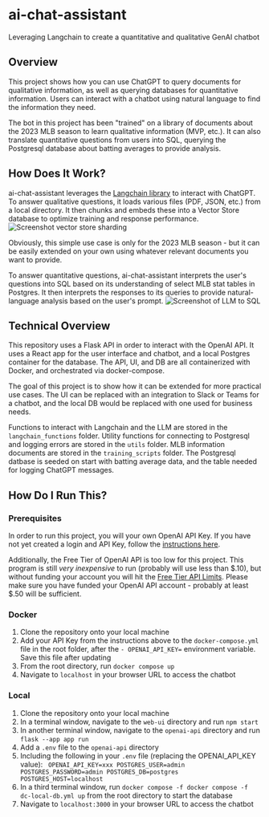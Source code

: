# ai-chat-assistant
Leveraging Langchain to create a quantitative and qualitative GenAI chatbot

## Overview
This project shows how you can use ChatGPT to query documents for qualitative information, as well as querying databases for quantitative information. Users can interact with a chatbot using natural language to find the information they need.

The bot in this project has been "trained" on a library of documents about the 2023 MLB season to learn qualitative information (MVP, etc.). It can also translate quantitative questions from users into SQL, querying the Postgresql database about batting averages to provide analysis.

## How Does It Work?
ai-chat-assistant leverages the [Langchain library](https://www.langchain.com) to interact with ChatGPT. To answer qualitative questions, it loads various files (PDF, JSON, etc.) from a local directory. It then chunks and embeds these into a Vector Store database to optimize training and response performance.
![Screenshot vector store sharding](https://python.langchain.com/assets/images/vector_stores-125d1675d58cfb46ce9054c9019fea72.jpg)

Obviously, this simple use case is only for the 2023 MLB season - but it can be easily extended on your own using whatever relevant documents you want to provide.

To answer quantitative questions, ai-chat-assistant interprets the user's questions into SQL based on its understanding of select MLB stat tables in Postgres. It then interprets the responses to its queries to provide natural-language analysis based on the user's prompt.
![Screenshot of LLM to SQL](https://python.langchain.com/assets/images/sql_usecase-d432701261f05ab69b38576093718cf3.png)

## Technical Overview
This repository uses a Flask API in order to interact with the OpenAI API. It uses a React app for the user interface and chatbot, and a local Postgres container for the database. The API, UI, and DB are all containerized with Docker, and orchestrated via docker-compose.

The goal of this project is to show how it can be extended for more practical use cases. The UI can be replaced with an integration to Slack or Teams for a chatbot, and the local DB would be replaced with one used for business needs.

Functions to interact with Langchain and the LLM are stored in the `langchain_functions` folder. Utility functions for connecting to Postgresql and logging errors are stored in the `utils` folder. MLB information documents are stored in the `training_scripts` folder. The Postgresql datbase is seeded on start with batting average data, and the table needed for logging ChatGPT messages.

## How Do I Run This?
### Prerequisites
In order to run this project, you will your own OpenAI API Key. If you have not yet created a login and API Key, follow the [instructions here](https://www.howtogeek.com/885918/how-to-get-an-openai-api-key/#:~:text=To%20get%20an%20API%20Key,this%20button%20to%20get%20one.).

Additionally, the Free Tier of OpenAI API is too low for this project. This program is still *very inexpensive* to run (probably will use less than $.10), but without funding your account you will hit the [Free Tier API Limits](https://platform.openai.com/docs/guides/rate-limits?context=tier-free). Please make sure you have funded your OpenAI API account - probably at least $.50 will be sufficient.

### Docker
1. Clone the repository onto your local machine
2. Add your API Key from the instructions above to the `docker-compose.yml` file in the root folder, after the `- OPENAI_API_KEY=` environment variable. Save this file after updating
3. From the root directory, run `docker compose up`
4. Navigate to `localhost` in your browser URL to access the chatbot

### Local
1. Clone the repository onto your local machine
2. In a terminal window, navigate to the `web-ui` directory and run `npm start`
3. In another terminal window, navigate to the `openai-api` directory and run `flask --app app run`
4. Add a `.env` file to the `openai-api` directory
5. Including the following in your `.env` file (replacing the OPENAI_API_KEY value): ```
OPENAI_API_KEY=xxx
POSTGRES_USER=admin
POSTGRES_PASSWORD=admin
POSTGRES_DB=postgres
POSTGRES_HOST=localhost```
6. In a third terminal window, run `docker compose -f docker compose -f dc-local-db.yml up` from the root directory to start the database
7. Navigate to `localhost:3000` in your browser URL to access the chatbot